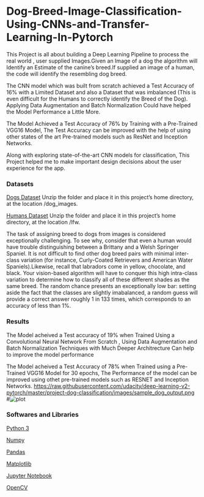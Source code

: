 # Dog-Breed-Image-Classification-Using-CNNs-and-Transfer-Learning-In-Pytorch
This Project is all about building a Deep Learning Pipeline to process the real world , user supplied Images.Given an Image of a dog the algorithm will Identify an Estimate of the canine’s breed.If supplied an image of a human, the code will identify the resembling dog breed.

The CNN model which was built from scratch achieved a Test Accuracy of 16% with a Limited Dataset and also a Dataset that was imbalanced (This is even difficult for the Humans to correctly identify the Breed of the Dog). Applying Data Augmentation and Batch Normalization Could have helped the Model Performance a Little More.

The Model Achieved a Test Accuracy of 76% by Training with a Pre-Trained VGG16 Model, The Test Accuracy can be improved with the help of using other states of the art Pre-trained models such as ResNet and Inception Networks.

Along with exploring state-of-the-art CNN models for classification, This Project helped me to make important design decisions about the user experience for the app.

### Datasets

[Dogs Dataset](https://s3-us-west-1.amazonaws.com/udacity-aind/dog-project/dogImages.zip) Unzip the folder and place it in this project’s home directory, at the location /dog_images.

[Humans Dataset](https://s3-us-west-1.amazonaws.com/udacity-aind/dog-project/lfw.zip) Unzip the folder and place it in this project’s home directory, at the location /lfw.

The task of assigning breed to dogs from images is considered exceptionally challenging. To see why, consider that even a human would have trouble distinguishing between a Brittany and a Welsh Springer Spaniel.
It is not difficult to find other dog breed pairs with minimal inter-class variation (for instance, Curly-Coated Retrievers and American Water Spaniels).Likewise, recall that labradors come in yellow, chocolate, and black. Your vision-based algorithm will have to conquer this high intra-class variation to determine how to classify all of these different shades as the same breed. The random chance presents an exceptionally low bar: setting aside the fact that the classes are slightly imabalanced, a random guess will provide a correct answer roughly 1 in 133 times, which corresponds to an accuracy of less than 1%.

### Results
The Model acheived a Test accuracy of 19% when Trained Using a Convolutional Neural Network From Scratch , Using Data Augmentation and Batch Normalization Techniques with Much Deeper Architrecture Can help to improve the model performance

The Model acheived a Test Accuracy of 78% when Trained using a Pre-Trained VGG16 Model for 30 epochs, The Performance of the model can be improved using othet pre-trained models such as RESNET and Inception Networks.
https://raw.githubusercontent.com/udacity/deep-learning-v2-pytorch/master/project-dog-classification/images/sample_dog_output.png
#![plot](C:/Users/aakom/Downloads/sample_dog_output.png)

### Softwares and Libraries
[Python 3](https://www.python.org/downloads/)

[Numpy](https://pypi.org/project/numpy/)

[Pandas](https://pypi.org/project/pandas/)

[Matplotlib](https://pypi.org/project/matplotlib/)

[Jupyter Notebook](https://jupyter.org/install)

[OpenCV](https://opencv.org/)



















